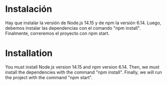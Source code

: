 # Instalación
Hay que instalar la versión de Node.js 14.15 y de npm la versión 6.14.
Luego, debemos instalar las dependencias con el comando "npm install".
Finalmente, correremos el proyecto con npm start.


# Installation
You must install Node.js version 14.15 and npm version 6.14.
Then, we must install the dependencies with the command "npm install". 
Finally, we will run the project with the command "npm start". 
